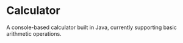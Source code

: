 # Calculator
A console-based calculator built in Java, currently supporting basic arithmetic operations.
